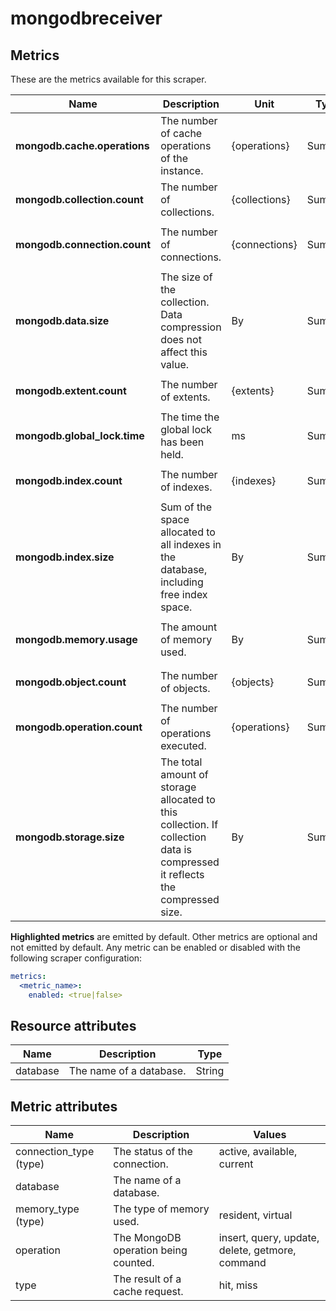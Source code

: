 [comment]: <> (Code generated by mdatagen. DO NOT EDIT.)

# mongodbreceiver

## Metrics

These are the metrics available for this scraper.

| Name | Description | Unit | Type | Attributes |
| ---- | ----------- | ---- | ---- | ---------- |
| **mongodb.cache.operations** | The number of cache operations of the instance. | {operations} | Sum(Int) | <ul> <li>type</li> </ul> |
| **mongodb.collection.count** | The number of collections. | {collections} | Sum(Int) | <ul> <li>database</li> </ul> |
| **mongodb.connection.count** | The number of connections. | {connections} | Sum(Int) | <ul> <li>database</li> <li>connection_type</li> </ul> |
| **mongodb.data.size** | The size of the collection. Data compression does not affect this value. | By | Sum(Int) | <ul> <li>database</li> </ul> |
| **mongodb.extent.count** | The number of extents. | {extents} | Sum(Int) | <ul> <li>database</li> </ul> |
| **mongodb.global_lock.time** | The time the global lock has been held. | ms | Sum(Int) | <ul> </ul> |
| **mongodb.index.count** | The number of indexes. | {indexes} | Sum(Int) | <ul> <li>database</li> </ul> |
| **mongodb.index.size** | Sum of the space allocated to all indexes in the database, including free index space. | By | Sum(Int) | <ul> <li>database</li> </ul> |
| **mongodb.memory.usage** | The amount of memory used. | By | Sum(Int) | <ul> <li>database</li> <li>memory_type</li> </ul> |
| **mongodb.object.count** | The number of objects. | {objects} | Sum(Int) | <ul> <li>database</li> </ul> |
| **mongodb.operation.count** | The number of operations executed. | {operations} | Sum(Int) | <ul> <li>operation</li> </ul> |
| **mongodb.storage.size** | The total amount of storage allocated to this collection. If collection data is compressed it reflects the compressed size. | By | Sum(Int) | <ul> <li>database</li> </ul> |

**Highlighted metrics** are emitted by default. Other metrics are optional and not emitted by default.
Any metric can be enabled or disabled with the following scraper configuration:

```yaml
metrics:
  <metric_name>:
    enabled: <true|false>
```

## Resource attributes

| Name | Description | Type |
| ---- | ----------- | ---- |
| database | The name of a database. | String |

## Metric attributes

| Name | Description | Values |
| ---- | ----------- | ------ |
| connection_type (type) | The status of the connection. | active, available, current |
| database | The name of a database. |  |
| memory_type (type) | The type of memory used. | resident, virtual |
| operation | The MongoDB operation being counted. | insert, query, update, delete, getmore, command |
| type | The result of a cache request. | hit, miss |
